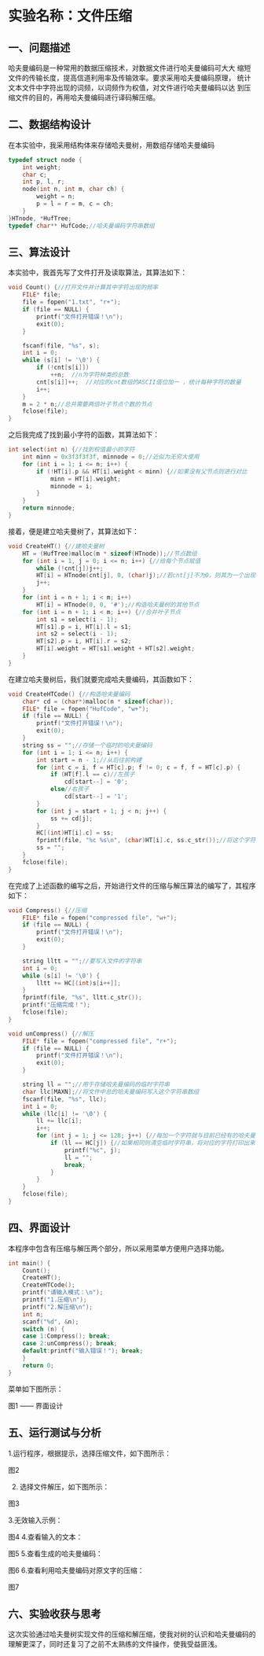 # 实验名称：文件压缩
## 一、问题描述
哈夫曼编码是一种常用的数据压缩技术，对数据文件进行哈夫曼编码可大大
缩短文件的传输长度，提高信道利用率及传输效率。要求采用哈夫曼编码原理，
统计文本文件中字符出现的词频，以词频作为权值，对文件进行哈夫曼编码以达
到压缩文件的目的，再用哈夫曼编码进行译码解压缩。

## 二、数据结构设计
在本实验中，我采用结构体来存储哈夫曼树，用数组存储哈夫曼编码
```c++
typedef struct node {
	int weight;
	char c;
	int p, l, r;
	node(int n, int m, char ch) {
		weight = n;
		p = l = r = m, c = ch;
	}
}HTnode, *HufTree;
typedef char** HufCode;//哈夫曼编码字符串数组
```

## 三、算法设计
本实验中，我首先写了文件打开及读取算法，其算法如下：
```c++
void Count() {//打开文件并计算其中字符出现的频率
	FILE* file;
	file = fopen("1.txt", "r+");
	if (file == NULL) {
		printf("文件打开错误！\n");
		exit(0);
	}

	fscanf(file, "%s", s);
	int i = 0;
	while (s[i] != '\0') {
		if (!cnt[s[i]])
			++n;  //n为字符种类的总数
		cnt[s[i]]++;  //对应的cnt数组的ASCII值位加一 ，统计每种字符的数量
		i++;
	}
	m = 2 * n;//总共需要两倍叶子节点个数的节点
	fclose(file);
}
```

之后我完成了找到最小字符的函数，其算法如下：
```c++
int select(int n) {//找到权值最小的字符
	int minn = 0x3f3f3f3f, minnode = 0;//近似为无穷大使用
	for (int i = 1; i <= n; i++) {
		if (!HT[i].p && HT[i].weight < minn) {//如果没有父节点则进行对比
			minn = HT[i].weight;
			minnode = i;
		}
	}
	return minnode;
}
```

接着，便是建立哈夫曼树了，其算法如下：
```c++
void CreateHT() {//建哈夫曼树
	HT = (HufTree)malloc(m * sizeof(HTnode));//节点数组
	for (int i = 1, j = 0; i <= n; i++) {//给每个节点赋值
		while (!cnt[j])j++;
		HT[i] = HTnode(cnt[j], 0, (char)j);//若cnt[j]不为0，则其为一个出现过的字符，为其初始化一个节点
		j++;
	}
	for (int i = n + 1; i < m; i++)
		HT[i] = HTnode(0, 0, '#');//构造哈夫曼树的其他节点
	for (int i = n + 1; i < m; i++) {//合并叶子节点
		int s1 = select(i - 1);
		HT[s1].p = i, HT[i].l = s1;
		int s2 = select(i - 1);
		HT[s2].p = i, HT[i].r = s2;
		HT[i].weight = HT[s1].weight + HT[s2].weight;
	}
}
```

在建立哈夫曼树后，我们就要完成哈夫曼编码，其函数如下：
```c++
void CreateHTCode() {//构造哈夫曼编码
	char* cd = (char*)malloc(n * sizeof(char));
	FILE* file = fopen("HufCode", "w+");
	if (file == NULL) {
		printf("文件打开错误！\n");
		exit(0);
	}
	string ss = "";//存储一个临时的哈夫曼编码
	for (int i = 1; i <= n; i++) {
		int start = n - 1;//从后往前构建
		for (int c = i, f = HT[c].p; f != 0; c = f, f = HT[c].p) {
			if (HT[f].l == c)//左孩子
				cd[start--] = '0';
			else//右孩子
				cd[start--] = '1';
		}
		for (int j = start + 1; j < n; j++) {
			ss += cd[j];
		}
		HC[(int)HT[i].c] = ss;
		fprintf(file, "%c %s\n", (char)HT[i].c, ss.c_str());//将这个字符的哈夫曼编码写入文件
		ss = "";
	}
	fclose(file);
}
```

在完成了上述函数的编写之后，开始进行文件的压缩与解压算法的编写了，其程序如下：
```c++
void Compress() {//压缩
	FILE* file = fopen("compressed file", "w+");
	if (file == NULL) {
		printf("文件打开错误！\n");
		exit(0);
	}

	string lltt = "";//要写入文件的字符串
	int i = 0;
	while (s[i] != '\0') {
		lltt += HC[(int)s[i++]];
	}
	fprintf(file, "%s", lltt.c_str());
	printf("压缩完成！");
	fclose(file);
}

void unCompress() {//解压
	FILE* file = fopen("compressed file", "r+");
	if (file == NULL) {
		printf("文件打开错误！\n");
		exit(0);
	}

	string ll = "";//用于存储哈夫曼编码的临时字符串
	char llc[MAXN];//将文件中总的哈夫曼编码写入这个字符串数组
	fscanf(file, "%s", llc);
	int i = 0;
	while (llc[i] != '\0') {
		ll += llc[i];
		i++;
		for (int j = 1; j <= 128; j++) {//每加一个字符就与目前已经有的哈夫曼编码进行对比
			if (ll == HC[j]) {//如果相同则清空临时字符串，将对应的字符打印出来
				printf("%c", j);
				ll = "";
				break;
			}
		}
	}
	fclose(file);
}
```

## 四、界面设计
本程序中包含有压缩与解压两个部分，所以采用菜单方便用户选择功能。
```c++
int main() {
	Count();
	CreateHT();
	CreateHTCode();
	printf("请输入模式：\n");
	printf("1.压缩\n");
	printf("2.解压缩\n");
	int n;
	scanf("%d", &n);
	switch (n) {
	case 1:Compress(); break;
	case 2:unCompress(); break;
	default:printf("输入错误！"); break;
	}
	return 0;
}
```
菜单如下图所示：

图1 —— 界面设计

## 五、运行测试与分析
1.运行程序，根据提示，选择压缩文件，如下图所示：

图2

2. 选择文件解压，如下图所示：

图3

3.无效输入示例：

图4
4.查看输入的文本：

图5
5.查看生成的哈夫曼编码：

图6
6.查看利用哈夫曼编码对原文字的压缩：

图7
## 六、实验收获与思考
这次实验通过哈夫曼树实现文件的压缩和解压缩，使我对树的认识和哈夫曼编码的理解更深了，同时还复习了之前不太熟练的文件操作，使我受益匪浅。
